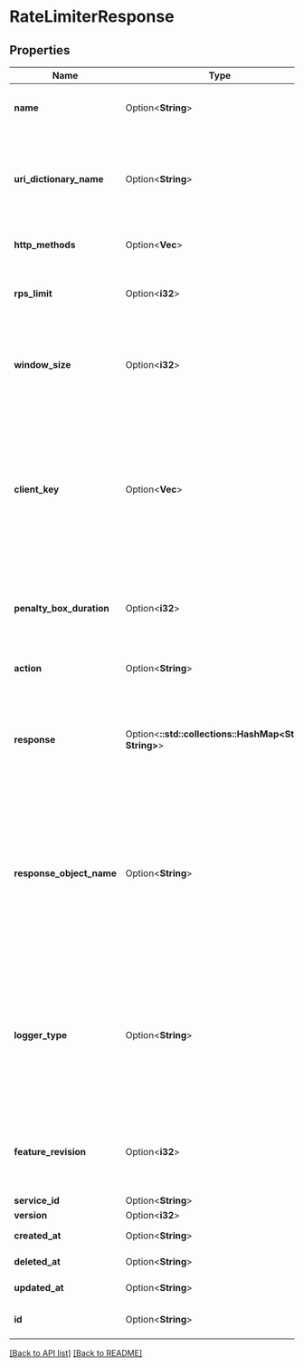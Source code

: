 # RateLimiterResponse

## Properties

Name | Type | Description | Notes
------------ | ------------- | ------------- | -------------
**name** | Option<**String**> | A human readable name for the rate limiting rule. | 
**uri_dictionary_name** | Option<**String**> | The name of a Dictionary containing URIs as keys. If not defined or `null`, all origin URIs will be rate limited. | 
**http_methods** | Option<**Vec<String>**> | Array of HTTP methods to apply rate limiting to. | 
**rps_limit** | Option<**i32**> | Upper limit of requests per second allowed by the rate limiter. | 
**window_size** | Option<**i32**> | Number of seconds during which the RPS limit must be exceeded in order to trigger a violation. | 
**client_key** | Option<**Vec<String>**> | Array of VCL variables used to generate a counter key to identify a client. Example variables include `req.http.Fastly-Client-IP`, `req.http.User-Agent`, or a custom header like `req.http.API-Key`. | 
**penalty_box_duration** | Option<**i32**> | Length of time in minutes that the rate limiter is in effect after the initial violation is detected. | 
**action** | Option<**String**> | The action to take when a rate limiter violation is detected. | 
**response** | Option<**::std::collections::HashMap<String, String>**> | Custom response to be sent when the rate limit is exceeded. Required if `action` is `response`. | 
**response_object_name** | Option<**String**> | Name of existing response object. Required if `action` is `response_object`. Note that the rate limiter response is only updated to reflect the response object content when saving the rate limiter configuration. | 
**logger_type** | Option<**String**> | Name of the type of logging endpoint to be used when action is `log_only`. The logging endpoint type is used to determine the appropriate log format to use when emitting log entries. | 
**feature_revision** | Option<**i32**> | Revision number of the rate limiting feature implementation. Defaults to the most recent revision. | 
**service_id** | Option<**String**> |  | [readonly]
**version** | Option<**i32**> |  | [readonly]
**created_at** | Option<**String**> | Date and time in ISO 8601 format. | [readonly]
**deleted_at** | Option<**String**> | Date and time in ISO 8601 format. | [readonly]
**updated_at** | Option<**String**> | Date and time in ISO 8601 format. | [readonly]
**id** | Option<**String**> | Alphanumeric string identifying the rate limiter. | 

[[Back to API list]](../README.md#documentation-for-api-endpoints) [[Back to README]](../README.md)


